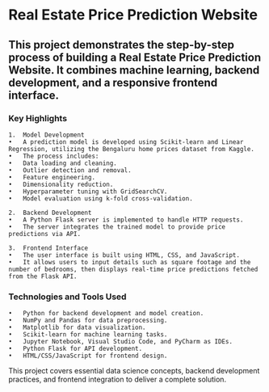 # Real Estate Price Prediction Website

## This project demonstrates the step-by-step process of building a Real Estate Price Prediction Website. It combines machine learning, backend development, and a responsive frontend interface.

### Key Highlights

	1.	Model Development
	•	A prediction model is developed using Scikit-learn and Linear Regression, utilizing the Bengaluru home prices dataset from Kaggle.
	•	The process includes:
	•	Data loading and cleaning.
	•	Outlier detection and removal.
	•	Feature engineering.
	•	Dimensionality reduction.
	•	Hyperparameter tuning with GridSearchCV.
	•	Model evaluation using k-fold cross-validation.
 
	2.	Backend Development
	•	A Python Flask server is implemented to handle HTTP requests.
	•	The server integrates the trained model to provide price predictions via API.
 
	3.	Frontend Interface
	•	The user interface is built using HTML, CSS, and JavaScript.
	•	It allows users to input details such as square footage and the number of bedrooms, then displays real-time price predictions fetched from the Flask API.

### Technologies and Tools Used

	•	Python for backend development and model creation.
	•	NumPy and Pandas for data preprocessing.
	•	Matplotlib for data visualization.
	•	Scikit-learn for machine learning tasks.
	•	Jupyter Notebook, Visual Studio Code, and PyCharm as IDEs.
	•	Python Flask for API development.
	•	HTML/CSS/JavaScript for frontend design.

This project covers essential data science concepts, backend development practices, and frontend integration to deliver a complete solution.


